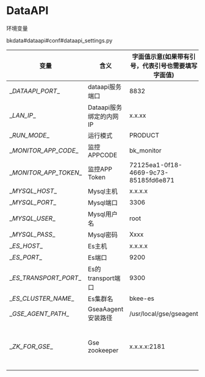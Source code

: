 
# DataAPI

环境变量

bkdata\#dataapi\#conf\#dataapi_settings.py

| 变量                    | 含义                    | 字面值示意(如果带有引号，代表引号也需要填写字面值) | 备注                                                         |
|-------------------------|-------------------------|----------------------------------------------------|--------------------------------------------------------------|
| \__DATAAPI_PORT_\_      | dataapi服务端口         | 8832                                               |                                                              |
| \__LAN_IP_\_            | Dataapi服务绑定的内网IP | x.x.xx                                             | 这个是本机的ip                                               |
| \__RUN_MODE_\_          | 运行模式                | PRODUCT                                            |                                                              |
| \__MONITOR_APP_CODE_\_  | 监控APPCODE             | bk_monitor                                         |                                                              |
| \__MONITOR_APP_TOKEN_\_ | 监控APP Token           | 72125ea1-0f18-4669-9c73-85185fd6e871               |                                                              |
| \__MYSQL_HOST_\_        | Mysql主机               | x.x.x.x                                            |                                                              |
| \__MYSQL_PORT_\_        | Mysql端口               | 3306                                               |                                                              |
| \__MYSQL_USER_\_        | Mysql用户名             | root                                               |                                                              |
| \__MYSQL_PASS_\_        | Mysql密码               | Xxxx                                               |                                                              |
| \__ES_HOST_\_           | Es主机                  | x.x.x.x                                            |                                                              |
| \__ES_PORT_\_           | Es端口                  | 9200                                               |                                                              |
| \__ES_TRANSPORT_PORT_\_ | Es的transport端口       | 9300                                               |                                                              |
| \__ES_CLUSTER_NAME_\_   | Es集群名                | bkee-es                                            |                                                              |
| \__GSE_AGENT_PATH_\_    | GseaAagent安装路径      | /usr/local/gse/gseagent                            |                                                              |
| \__ZK_FOR_GSE_\_        | Gse zookeeper           | x.x.x.x:2181                                       | 如果zk划分目录，这个参数需要到目录级别，如：x.x.x.x:2181/gse |

